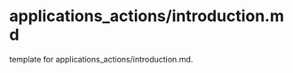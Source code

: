# applications_actions/introduction.md 
 
<span class="fixme template"> template for applications_actions/introduction.md.</span>
